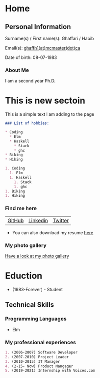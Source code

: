 # Home

<script src="https://kit.fontawesome.com/6d173168d3.js" crossorigin="anonymous"></script>

## Personal Information
Surname(s) / First name(s): Ghaffari / Habib

Email(s): [ghaffh1(at)mcmaster(dot)ca](mailto:ghaffh1@mcmaaster.ca)

Date of birth: 08-07-1983

### About Me

I am a second year Ph.D.

# This is new sectoin

This is a simple text I am adding to the page

```markdown
### List of hobbies:

* Coding
  * Elm
  * Haskell
    * Stack
    * ghc
* Biking
* Hiking

1. Coding
  1. Elm
  1. Haskell
    1. Stack
    1. ghc
1. Biking
1. Hiking
```



### Find me here

<table>
    <tr>
        <td>
            <a href="https://github.com/yourname" target="blank"><i class="fab fa-github fa-lg"></i> GitHub</a>
        </td>
        <td>
            <a href="https://linkedin.com/youraccount" target="blank"><i class="fab fa-linkedin fa-lg"></i> Linkedin</a>
        </td>
        <td>
            <a href="https://twitter.com/youraccount" target="blank"><i class="fab fa-twitter-square fa-lg"></i> Twitter</a>
        </td>
    </tr>
</table>

* <i class="fas fa-file fa-lg"></i> You can also download my resume [here](cv.pdf)

### My photo gallery

[Have a look at my photo gallery](/photo.md)

# Eduction

* (1983-Forever) - Student 

## Technical Skills

### Programming Languages

* Elm

### My professional experiences

```markdown
1. (2006-2007) Software Developer
2. (2007-2010) Project Leader
3. (2010-2015) IT Manager
4. (2-15- Now) Product Mangager
5. (2019-2021) Internship with Voices.com
```
